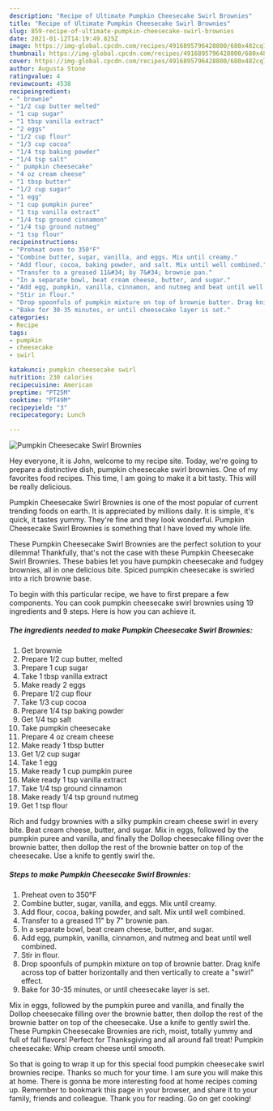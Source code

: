 ```yaml
---
description: "Recipe of Ultimate Pumpkin Cheesecake Swirl Brownies"
title: "Recipe of Ultimate Pumpkin Cheesecake Swirl Brownies"
slug: 859-recipe-of-ultimate-pumpkin-cheesecake-swirl-brownies
date: 2021-01-12T14:19:49.825Z
image: https://img-global.cpcdn.com/recipes/4916895796428800/680x482cq70/pumpkin-cheesecake-swirl-brownies-recipe-main-photo.jpg
thumbnail: https://img-global.cpcdn.com/recipes/4916895796428800/680x482cq70/pumpkin-cheesecake-swirl-brownies-recipe-main-photo.jpg
cover: https://img-global.cpcdn.com/recipes/4916895796428800/680x482cq70/pumpkin-cheesecake-swirl-brownies-recipe-main-photo.jpg
author: Augusta Stone
ratingvalue: 4
reviewcount: 4538
recipeingredient:
- " brownie"
- "1/2 cup butter melted"
- "1 cup sugar"
- "1 tbsp vanilla extract"
- "2 eggs"
- "1/2 cup flour"
- "1/3 cup cocoa"
- "1/4 tsp baking powder"
- "1/4 tsp salt"
- " pumpkin cheesecake"
- "4 oz cream cheese"
- "1 tbsp butter"
- "1/2 cup sugar"
- "1 egg"
- "1 cup pumpkin puree"
- "1 tsp vanilla extract"
- "1/4 tsp ground cinnamon"
- "1/4 tsp ground nutmeg"
- "1 tsp flour"
recipeinstructions:
- "Preheat oven to 350°F"
- "Combine butter, sugar, vanilla, and eggs. Mix until creamy."
- "Add flour, cocoa, baking powder, and salt. Mix until well combined."
- "Transfer to a greased 11&#34; by 7&#34; brownie pan."
- "In a separate bowl, beat cream cheese, butter, and sugar."
- "Add egg, pumpkin, vanilla, cinnamon, and nutmeg and beat until well combined."
- "Stir in flour."
- "Drop spoonfuls of pumpkin mixture on top of brownie batter. Drag knife across top of batter horizontally and then vertically to create a &#34;swirl&#34; effect."
- "Bake for 30-35 minutes, or until cheesecake layer is set."
categories:
- Recipe
tags:
- pumpkin
- cheesecake
- swirl

katakunci: pumpkin cheesecake swirl 
nutrition: 230 calories
recipecuisine: American
preptime: "PT25M"
cooktime: "PT49M"
recipeyield: "3"
recipecategory: Lunch

---
```



![Pumpkin Cheesecake Swirl Brownies](https://img-global.cpcdn.com/recipes/4916895796428800/680x482cq70/pumpkin-cheesecake-swirl-brownies-recipe-main-photo.jpg)

Hey everyone, it is John, welcome to my recipe site. Today, we're going to prepare a distinctive dish, pumpkin cheesecake swirl brownies. One of my favorites food recipes. This time, I am going to make it a bit tasty. This will be really delicious.

Pumpkin Cheesecake Swirl Brownies is one of the most popular of current trending foods on earth. It is appreciated by millions daily. It is simple, it's quick, it tastes yummy. They're fine and they look wonderful. Pumpkin Cheesecake Swirl Brownies is something that I have loved my whole life.

These Pumpkin Cheesecake Swirl Brownies are the perfect solution to your dilemma! Thankfully, that&#39;s not the case with these Pumpkin Cheesecake Swirl Brownies. These babies let you have pumpkin cheesecake and fudgey brownies, all in one delicious bite. Spiced pumpkin cheesecake is swirled into a rich brownie base.


To begin with this particular recipe, we have to first prepare a few components. You can cook pumpkin cheesecake swirl brownies using 19 ingredients and 9 steps. Here is how you can achieve it.

<!--inarticleads1-->

##### The ingredients needed to make Pumpkin Cheesecake Swirl Brownies:

1. Get  brownie
1. Prepare 1/2 cup butter, melted
1. Prepare 1 cup sugar
1. Take 1 tbsp vanilla extract
1. Make ready 2 eggs
1. Prepare 1/2 cup flour
1. Take 1/3 cup cocoa
1. Prepare 1/4 tsp baking powder
1. Get 1/4 tsp salt
1. Take  pumpkin cheesecake
1. Prepare 4 oz cream cheese
1. Make ready 1 tbsp butter
1. Get 1/2 cup sugar
1. Take 1 egg
1. Make ready 1 cup pumpkin puree
1. Make ready 1 tsp vanilla extract
1. Take 1/4 tsp ground cinnamon
1. Make ready 1/4 tsp ground nutmeg
1. Get 1 tsp flour


Rich and fudgy brownies with a silky pumpkin cream cheese swirl in every bite. Beat cream cheese, butter, and sugar. Mix in eggs, followed by the pumpkin puree and vanilla, and finally the Dollop cheesecake filling over the brownie batter, then dollop the rest of the brownie batter on top of the cheesecake. Use a knife to gently swirl the. 

<!--inarticleads2-->

##### Steps to make Pumpkin Cheesecake Swirl Brownies:

1. Preheat oven to 350°F
1. Combine butter, sugar, vanilla, and eggs. Mix until creamy.
1. Add flour, cocoa, baking powder, and salt. Mix until well combined.
1. Transfer to a greased 11&#34; by 7&#34; brownie pan.
1. In a separate bowl, beat cream cheese, butter, and sugar.
1. Add egg, pumpkin, vanilla, cinnamon, and nutmeg and beat until well combined.
1. Stir in flour.
1. Drop spoonfuls of pumpkin mixture on top of brownie batter. Drag knife across top of batter horizontally and then vertically to create a &#34;swirl&#34; effect.
1. Bake for 30-35 minutes, or until cheesecake layer is set.


Mix in eggs, followed by the pumpkin puree and vanilla, and finally the Dollop cheesecake filling over the brownie batter, then dollop the rest of the brownie batter on top of the cheesecake. Use a knife to gently swirl the. These Pumpkin Cheesecake Brownies are rich, moist, totally yummy and full of fall flavors! Perfect for Thanksgiving and all around fall treat! Pumpkin cheesecake: Whip cream cheese until smooth. 

So that is going to wrap it up for this special food pumpkin cheesecake swirl brownies recipe. Thanks so much for your time. I am sure you will make this at home. There is gonna be more interesting food at home recipes coming up. Remember to bookmark this page in your browser, and share it to your family, friends and colleague. Thank you for reading. Go on get cooking!
